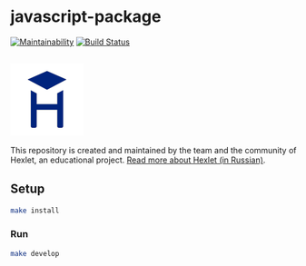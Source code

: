# javascript-package

[![Maintainability](https://api.codeclimate.com/v1/badges/c2a848ade04d9075c09d/maintainability)](https://codeclimate.com/github/nikolaenkoOleg/frontend-project-lvl3/maintainability)
[![Build Status](https://travis-ci.org/nikolaenkoOleg/frontend-project-lvl3.svg?branch=master)](https://travis-ci.org/nikolaenkoOleg/frontend-project-lvl3)

##
[![Hexlet Ltd. logo](https://raw.githubusercontent.com/Hexlet/hexletguides.github.io/master/images/hexlet_logo128.png)](https://ru.hexlet.io/pages/about?utm_source=github&utm_medium=link&utm_campaign=webpack-package)

This repository is created and maintained by the team and the community of Hexlet, an educational project. [Read more about Hexlet (in Russian)](https://ru.hexlet.io/pages/about?utm_source=github&utm_medium=link&utm_campaign=webpack-package).
##

## Setup

```sh
make install
```

### Run

```sh
make develop
```
